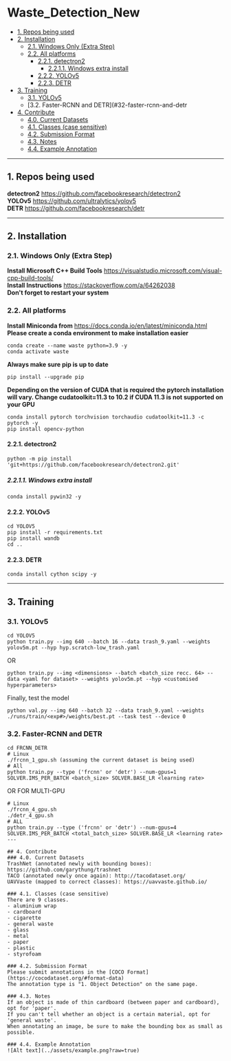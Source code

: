 # Waste_Detection_New  

  - [1. Repos being used](#1-repos-being-used)
  - [2. Installation](#2-installation)
    - [2.1. Windows Only (Extra Step)](#21-windows-only-extra-step)
    - [2.2. All platforms](#22-all-platforms)
      - [2.2.1. detectron2](#221-detectron2)
        - [2.2.1.1. Windows extra install](#2211-windows-extra-install)
      - [2.2.2. YOLOv5](#222-yolov5)
      - [2.2.3. DETR](#223-detr)
  - [3. Training](#3-training)
    - [3.1. YOLOv5](#31-yolov5)
    - [3.2. Faster-RCNN and DETR](#32-faster-rcnn-and-detr
  - [4. Contribute](#4-contribute)
    - [4.0. Current Datasets](#40-current-datasets)
    - [4.1. Classes (case sensitive)](#41-classes-case-sensitive)
    - [4.2. Submission Format](#42-submission-format)
    - [4.3. Notes](#43-notes)
    - [4.4. Example Annotation](#44-example-annotation)

---

## 1. Repos being used
**detectron2** https://github.com/facebookresearch/detectron2  
**YOLOv5** https://github.com/ultralytics/yolov5  
**DETR** https://github.com/facebookresearch/detr  

---

## 2. Installation
### 2.1. Windows Only (Extra Step)
**Install Microsoft C++ Build Tools** https://visualstudio.microsoft.com/visual-cpp-build-tools/  
**Install Instructions** https://stackoverflow.com/a/64262038  
**Don't forget to restart your system**  
  
### 2.2. All platforms
**Install Miniconda from** https://docs.conda.io/en/latest/miniconda.html  
**Please create a conda environment to make installation easier**
```shell
conda create --name waste python=3.9 -y  
conda activate waste  
```
**Always make sure pip is up to date**
```shell
pip install --upgrade pip  
```
**Depending on the version of CUDA that is required the pytorch installation will vary. Change cudatoolkit=11.3 to 10.2 if CUDA 11.3 is not supported on your GPU**
```shell
conda install pytorch torchvision torchaudio cudatoolkit=11.3 -c pytorch -y  
pip install opencv-python  
```
#### 2.2.1. detectron2
```shell
python -m pip install 'git+https://github.com/facebookresearch/detectron2.git'  
```
##### 2.2.1.1. Windows extra install
```shell
conda install pywin32 -y
```
#### 2.2.2. YOLOv5
```shell
cd YOLOV5  
pip install -r requirements.txt  
pip install wandb  
cd ..  
```
#### 2.2.3. DETR
```shell
conda install cython scipy -y  
```

---

## 3. Training
### 3.1. YOLOv5
```shell
cd YOLOV5  
python train.py --img 640 --batch 16 --data trash_9.yaml --weights yolov5m.pt --hyp hyp.scratch-low_trash.yaml  
```
OR  
```shell
python train.py --img <dimensions> --batch <batch_size recc. 64> --data <yaml for dataset> --weights yolov5m.pt --hyp <customised hyperparameters>
```  
Finally, test the model  
```shell
python val.py --img 640 --batch 32 --data trash_9.yaml --weights ./runs/train/<exp#>/weights/best.pt --task test --device 0
```
### 3.2. Faster-RCNN and DETR
```shell
cd FRCNN_DETR
# Linux
./frcnn_1_gpu.sh (assuming the current dataset is being used)
# All
python train.py --type ('frcnn' or 'detr') --num-gpus=1 SOLVER.IMS_PER_BATCH <batch_size> SOLVER.BASE_LR <learning rate>
```
OR FOR MULTI-GPU
```shell
# Linux
./frcnn_4_gpu.sh
./detr_4_gpu.sh
# ALL
python train.py --type ('frcnn' or 'detr') --num-gpus=4 SOLVER.IMS_PER_BATCH <total_batch_size> SOLVER.BASE_LR <learning rate>
---

## 4. Contribute
### 4.0. Current Datasets
TrashNet (annotated newly with bounding boxes): https://github.com/garythung/trashnet
TACO (annotated newly once again): http://tacodataset.org/
UAVVaste (mapped to correct classes): https://uavvaste.github.io/

### 4.1. Classes (case sensitive)
There are 9 classes.
- aluminium wrap
- cardboard
- cigarette
- general waste
- glass
- metal
- paper
- plastic
- styrofoam

### 4.2. Submission Format
Please submit annotations in the [COCO Format](https://cocodataset.org/#format-data)  
The annotation type is "1. Object Detection" on the same page.  

### 4.3. Notes
If an object is made of thin cardboard (between paper and cardboard), opt for 'paper'.  
If you can't tell whether an object is a certain material, opt for 'general waste'.  
When annotating an image, be sure to make the bounding box as small as possible.

### 4.4. Example Annotation
![Alt text](../assets/example.png?raw=true)
